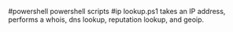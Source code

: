 #powershell
powershell scripts
#ip lookup.ps1 
takes an IP address, performs a whois, dns lookup, reputation lookup, and geoip.


